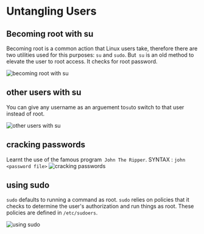 # Untangling Users


## Becoming root with su

Becoming root is a  common action that Linux users take, therefore there are two utilities used for this purposes: ``su`` and ``sudo``.
But`` su`` is an old method to elevate the user to root access. It checks for root password.

![becoming root with su](https://github.com/user-attachments/assets/2aa701c9-c9b5-41db-957a-83ccd029a711)




## other users with su
You can give any username as an arguement to`` su ``to switch to that user instead of root.

![other users with su](https://github.com/user-attachments/assets/7bacb641-98bd-4e35-bee3-cbe6702a3dd6)


## cracking passwords 
Learnt the use of the famous program`` John The Ripper``. 
SYNTAX : `` john <password file> ``
![cracking passwords](https://github.com/user-attachments/assets/1ee560cb-245c-4f10-9719-93385fad7c15)


## using sudo

``sudo`` defaults to running a command as root. ``sudo`` relies on policies that it checks to determine the user's authorization and run things as root. These policies are defined in ``/etc/sudoers``.

![using sudo](https://github.com/user-attachments/assets/4f85f3ea-4afb-4a80-b03d-ed8d262cd66a)

